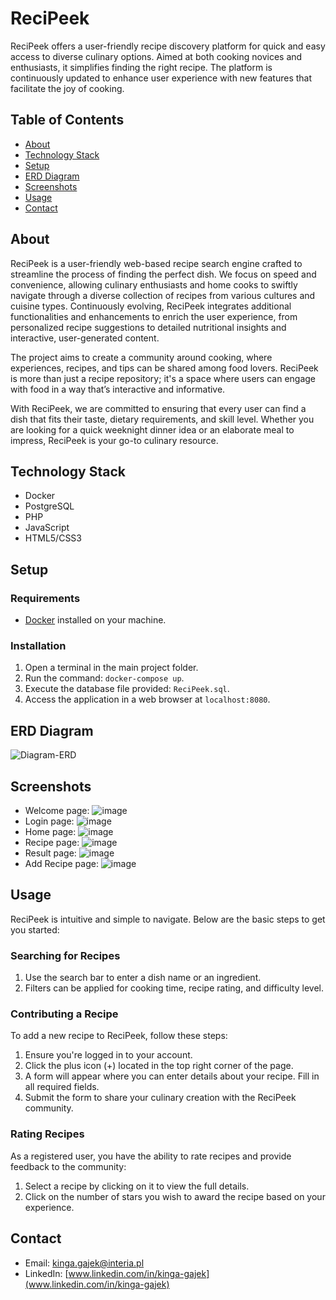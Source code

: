 # ReciPeek

ReciPeek offers a user-friendly recipe discovery platform for quick and easy access to diverse culinary options. Aimed at both cooking novices and enthusiasts, it simplifies finding the right recipe. The platform is continuously updated to enhance user experience with new features that facilitate the joy of cooking.


## Table of Contents

- [About](#about)
- [Technology Stack](#technology-stack)
- [Setup](#setup)
- [ERD Diagram](#ERD-diagram)
- [Screenshots](#screenshots)
- [Usage](#usage)
- [Contact](#contact)

## About

ReciPeek is a user-friendly web-based recipe search engine crafted to streamline the process of finding the perfect dish. We focus on speed and convenience, allowing culinary enthusiasts and home cooks to swiftly navigate through a diverse collection of recipes from various cultures and cuisine types. Continuously evolving, ReciPeek integrates additional functionalities and enhancements to enrich the user experience, from personalized recipe suggestions to detailed nutritional insights and interactive, user-generated content.

The project aims to create a community around cooking, where experiences, recipes, and tips can be shared among food lovers. ReciPeek is more than just a recipe repository; it's a space where users can engage with food in a way that’s interactive and informative.

With ReciPeek, we are committed to ensuring that every user can find a dish that fits their taste, dietary requirements, and skill level. Whether you are looking for a quick weeknight dinner idea or an elaborate meal to impress, ReciPeek is your go-to culinary resource.

## Technology Stack
- Docker
- PostgreSQL
- PHP
- JavaScript
- HTML5/CSS3

## Setup

### Requirements

- [Docker](https://www.docker.com/) installed on your machine.

### Installation

1. Open a terminal in the main project folder.
2. Run the command: `docker-compose up`.
3. Execute the database file provided: `ReciPeek.sql`.
4. Access the application in a web browser at `localhost:8080`.

## ERD Diagram
![Diagram-ERD](https://github.com/kingagajek/ReciPeek/assets/121556990/e035602a-4494-4384-beb6-e510c4a74d92)


## Screenshots
- Welcome page:
![image](https://github.com/kingagajek/ReciPeek/assets/121556990/43705758-caf8-43a9-866b-bb8c2b04c2b8)
- Login page:
![image](https://github.com/kingagajek/ReciPeek/assets/121556990/07cdc752-06e4-4857-8d86-6cb3498c9caa)
- Home page:
![image](https://github.com/kingagajek/ReciPeek/assets/121556990/bd1f44c6-8f1c-432f-82a5-1ec7629bdd7d)
- Recipe page:
![image](https://github.com/kingagajek/ReciPeek/assets/121556990/63528390-cf1b-4128-8e17-5e4e428df9bb)
- Result page:
![image](https://github.com/kingagajek/ReciPeek/assets/121556990/1152de7b-80ad-4717-8f33-800d50bde158)
- Add Recipe page:
![image](https://github.com/kingagajek/ReciPeek/assets/121556990/3623dd41-33ae-476f-95b5-85da332b23d5)

## Usage

ReciPeek is intuitive and simple to navigate. Below are the basic steps to get you started:

### Searching for Recipes

1. Use the search bar to enter a dish name or an ingredient.
2. Filters can be applied for cooking time, recipe rating, and difficulty level.

### Contributing a Recipe

To add a new recipe to ReciPeek, follow these steps:

1. Ensure you're logged in to your account.
2. Click the plus icon (+) located in the top right corner of the page.
3. A form will appear where you can enter details about your recipe. Fill in all required fields.
4. Submit the form to share your culinary creation with the ReciPeek community.

### Rating Recipes

As a registered user, you have the ability to rate recipes and provide feedback to the community:

1. Select a recipe by clicking on it to view the full details.
2. Click on the number of stars you wish to award the recipe based on your experience.


## Contact

- Email: kinga.gajek@interia.pl
- LinkedIn: [www.linkedin.com/in/kinga-gajek](www.linkedin.com/in/kinga-gajek)

